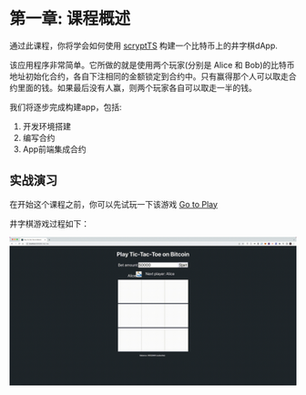 # 第一章: 课程概述

通过此课程，你将学会如何使用 [scryptTS](https://scrypt.io/scrypt-ts) 构建一个比特币上的井字棋dApp.

该应用程序非常简单。它所做的就是使用两个玩家(分别是 Alice 和 Bob)的比特币地址初始化合约，各自下注相同的金额锁定到合约中。只有赢得那个人可以取走合约里面的钱。如果最后没有人赢，则两个玩家各自可以取走一半的钱。

我们将逐步完成构建app，包括:

1. 开发环境搭建
2. 编写合约
3. App前端集成合约


## 实战演习

在开始这个课程之前，你可以先试玩一下该游戏 [Go to Play](https://scrypt.io/tic-tac-toe)

井字棋游戏过程如下：

![](https://github.com/sCrypt-Inc/image-hosting/blob/master/learn-scrypt-courses/dapp.gif?raw=true)
